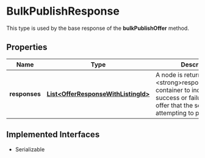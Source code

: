 

# BulkPublishResponse

This type is used by the base response of the <strong>bulkPublishOffer</strong> method.
## Properties

Name | Type | Description | Notes
------------ | ------------- | ------------- | -------------
**responses** | [**List&lt;OfferResponseWithListingId&gt;**](OfferResponseWithListingId.md) | A node is returned under the &lt;strong&gt;responses&lt;/strong&gt; container to indicate the success or failure of each offer that the seller was attempting to publish. |  [optional]


## Implemented Interfaces

* Serializable


